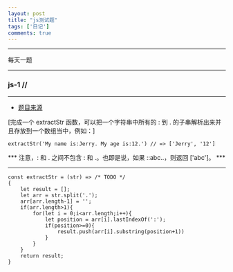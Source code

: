 ```yaml
---
layout: post
title: "js测试题"
tags: ['日记']
comments: true
---
```


---

每天一题

---
### js-1 //
--- 
- [题目来源](http://scriptoj.mangojuice.top/problems/101)

[完成一个 extractStr 函数，可以把一个字符串中所有的 : 到 . 的子串解析出来并且存放到一个数组当中，例如：]
```
extractStr('My name is:Jerry. My age is:12.') // => ['Jerry', '12']
```
*** 注意，: 和 . 之间不包含 : 和 .。也即是说，如果 ::abc..，则返回 ['abc']。 ***

---

```
const extractStr = (str) => /* TODO */
{	
	let result = [];
	let arr = str.split('.');
	arr[arr.length-1] = '';
	if(arr.length>1){	
		for(let i = 0;i<arr.length;i++){	
			let position = arr[i].lastIndexOf(':');
			if(position>=0){	
				result.push(arr[i].substring(position+1))
			}
		}
	}
	return result;
}
```

